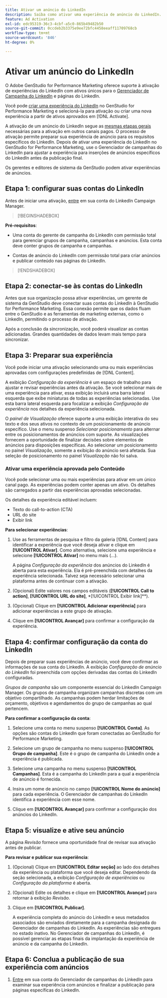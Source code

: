 ```yaml
---
title: Ativar um anúncio do LinkedIn
description: Saiba como ativar uma experiência de anúncio do LinkedIn.
feature: Ad Activation
exl-id: edc95319-36c3-4cbf-a5c0-865b49482b50
source-git-commit: 0ccdeb2b3375e9ee72bfc4458eeaff11709768cb
workflow-type: tm+mt
source-wordcount: '846'
ht-degree: 0%

---
```


# Ativar um anúncio do LinkedIn

O Adobe GenStudio for Performance Marketing oferece suporte à ativação de experiências do LinkedIn com ativos únicos para o [Gerenciador de Campanha do LinkedIn](https://business.linkedin.com/marketing-solutions) e páginas do LinkedIn.

Você pode [criar uma experiência do LinkedIn](/help/user-guide/create/create-linkedin.md) no GenStudio for Performance Marketing e selecioná-la para ativação ou criar uma nova experiência a partir de ativos aprovados em [!DNL Activate].

A ativação de um anúncio do LinkedIn segue as [mesmas etapas gerais](create-activation.md) necessárias para a ativação em outros canais pagos. O processo de ativação permite preparar sua experiência de anúncio para os requisitos específicos do LinkedIn. Depois de ativar uma experiência do LinkedIn no GenStudio for Performance Marketing, use o Gerenciador de campanhas do LinkedIn para ajustar a experiência para inserções de anúncios específicos do LinkedIn antes da publicação final.

Os gerentes e editores de sistema da GenStudio podem ativar experiências de anúncios.

## Etapa 1: configurar suas contas do LinkedIn

Antes de iniciar uma ativação, [entre](https://www.linkedin.com/campaignmanager/login) em sua conta do LinkedIn Campaign Manager.

>[!BEGINSHADEBOX]

**Pré-requisitos**:

* Uma conta do gerente de campanha do LinkedIn com permissão total para gerenciar grupos de campanha, campanhas e anúncios. Esta conta deve conter grupos de campanha e campanhas.

* Contas de anúncio do LinkedIn com permissão total para criar anúncios e publicar conteúdo nas páginas do LinkedIn.

>[!ENDSHADEBOX]

## Etapa 2: conectar-se às contas do LinkedIn

Antes que sua organização possa ativar experiências, um gerente de sistema da GenStudio deve conectar suas contas do LinkedIn à GenStudio for Performance Marketing. Essa conexão permite que os dados fluam entre o GenStudio e as ferramentas de marketing externas, como o LinkedIn, permitindo o processo de ativação.

Após a conclusão da sincronização, você poderá visualizar as contas adicionadas. Grandes quantidades de dados levam mais tempo para sincronizar.

## Etapa 3: Preparar sua experiência

Você pode iniciar uma ativação selecionando uma ou mais experiências aprovadas com configurações predefinidas de [!DNL Content].

A exibição _Configuração da experiência_ é um espaço de trabalho para ajustar e revisar experiências antes da ativação. Se você selecionar mais de uma experiência para ativar, essa exibição incluirá uma barra lateral esquerda que exibe miniaturas de todas as experiências selecionadas. Use esta barra lateral esquerda para focalizar a exibição _Configuração da experiência_ nos detalhes da experiência selecionada.

O _painel de Visualização_ oferece suporte a uma exibição interativa do seu texto e dos seus ativos no contexto de um posicionamento de anúncio específico. Use o menu suspenso _Selecionar posicionamento_ para alternar entre os posicionamentos de anúncios com suporte. As visualizações fornecem a oportunidade de finalizar decisões sobre elementos de anúncios para disposições específicas. Ao selecionar um posicionamento no painel _Visualização_, somente a exibição do anúncio será afetada. Sua seleção de posicionamento no painel _Visualização_ não foi salva.

### Ativar uma experiência aprovada pelo Conteúdo

Você pode selecionar uma ou mais experiências para ativar em um único canal pago. As experiências podem conter apenas um ativo. Os detalhes são carregados a partir das experiências aprovadas selecionadas.

Os detalhes da experiência editável incluem:

* Texto do call-to-action (CTA)
* URL do site
* Exibir link

**Para selecionar experiências**:

1. Use as ferramentas de pesquisa e filtro da galeria [!DNL Content] para identificar a experiência que você deseja ativar e clique em **[!UICONTROL Ativar]**. Como alternativa, selecione uma experiência e selecione **[!UICONTROL Ativar]** no menu mais (...).

   A página _Configuração da experiência_ dos anúncios do LinkedIn é aberta para esta experiência. Ela é pré-preenchida com detalhes da experiência selecionada. Talvez seja necessário selecionar uma plataforma antes de continuar com a ativação.

1. (Opcional) Edite valores nos campos editáveis (**[!UICONTROL Call to action]**, **[!UICONTROL URL do site]**, *[!UICONTROL Exibir link]**).

1. (Opcional) Clique em **[!UICONTROL Adicionar experiência]** para adicionar experiências a este grupo de ativação.

1. Clique em **[!UICONTROL Avançar]** para confirmar a configuração da experiência.

## Etapa 4: confirmar configuração da conta do LinkedIn

Depois de preparar suas experiências de anúncio, você deve confirmar as informações de sua conta do LinkedIn. A exibição _Configuração de anúncio do LinkedIn_ foi preenchida com opções derivadas das contas do LinkedIn configuradas.

_Grupos de campanha_ são um componente essencial do LinkedIn Campaign Manager. Os grupos de campanha organizam campanhas discretas com um objetivo compartilhado. As campanhas podem herdar limitações de orçamento, objetivos e agendamentos do grupo de campanhas ao qual pertencem.

**Para confirmar a configuração da conta**:

1. Selecione uma conta no menu suspenso **[!UICONTROL Conta]**. As opções são contas do LinkedIn que foram conectadas ao GenStudio for Performance Marketing.

1. Selecione um grupo de campanha no menu suspenso **[!UICONTROL Grupo de campanha]**. Este é o grupo de campanha do LinkedIn onde a experiência é publicada.

1. Selecione uma campanha no menu suspenso **[!UICONTROL Campanhas]**. Esta é a campanha do LinkedIn para a qual a experiência de anúncio é fornecida.

1. Insira um nome de anúncio no campo **[!UICONTROL Nome do anúncio]** para cada experiência. O Gerenciador de campanhas do LinkedIn identifica a experiência com esse nome.

1. Clique em **[!UICONTROL Avançar]** para confirmar a configuração dos anúncios do LinkedIn.

## Etapa 5: visualize e ative seu anúncio

A página _Revisão_ fornece uma oportunidade final de revisar sua ativação antes de publicar.

**Para revisar e publicar sua experiência**:

1. (Opcional) Clique em **[!UICONTROL Editar seção]** ao lado dos detalhes da experiência ou plataforma que você deseja editar.
Dependendo da seção selecionada, a exibição _Configuração de experiências_ ou _Configuração da plataforma_ é aberta.

1. (Opcional) Edite os detalhes e clique em **[!UICONTROL Avançar]** para retornar à exibição _Revisão_.

1. Clique em **[!UICONTROL Publicar]**.

   A experiência completa do anúncio do LinkedIn e seus metadados associados são enviados diretamente para a campanha designada do Gerenciador de campanhas do LinkedIn. As experiências são entregues no estado inativo. No Gerenciador de campanhas do LinkedIn, é possível gerenciar as etapas finais da implantação da experiência de anúncio e da campanha do LinkedIn.

## Etapa 6: Conclua a publicação de sua experiência com anúncios

1. [Entre](https://www.linkedin.com/campaignmanager/login) em sua conta do Gerenciador de campanhas do LinkedIn para examinar sua experiência com anúncios e finalizar a publicação para páginas específicas do LinkedIn.
